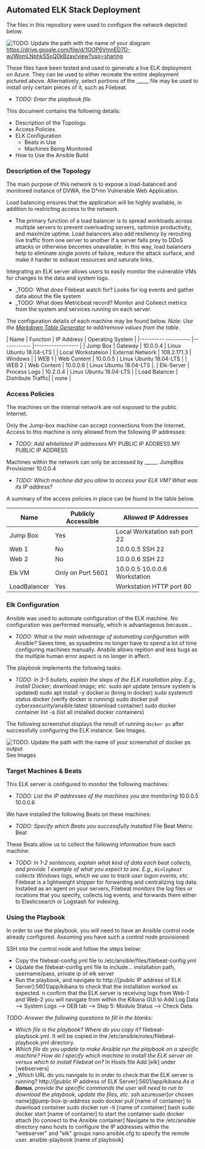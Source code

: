 ## Automated ELK Stack Deployment

The files in this repository were used to configure the network depicted below.

![TODO: Update the path with the name of your diagram](Images/diagram_filename.png) https://drive.google.com/file/d/1OOP6VmnED7D-wJWomLNphkSSxQ0kBzav/view?usp=sharing

These files have been tested and used to generate a live ELK deployment on Azure. They can be used to either recreate the entire deployment pictured above. Alternatively, select portions of the _____ file may be used to install only certain pieces of it, such as Filebeat.

  - _TODO: Enter the playbook file._

This document contains the following details:
- Description of the Topologu
- Access Policies
- ELK Configuration
  - Beats in Use
  - Machines Being Monitored
- How to Use the Ansible Build


### Description of the Topology

The main purpose of this network is to expose a load-balanced and monitored instance of DVWA, the D*mn Vulnerable Web Application.

Load balancing ensures that the application will be highly available, in addition to restricting access to the network.
- The primary function of a load balancer is to spread workloads across multiple servers to prevent overloading servers, optimize productivity, and maximize uptime. Load balancers also add resiliency by rerouting live traffic from one server to another if a server falls prey to DDoS attacks or otherwise becomes unavailable. In this way, load balancers help to eliminate single points of failure, reduce the attack surface, and make it harder to exhaust resources and saturate links.

Integrating an ELK server allows users to easily monitor the vulnerable VMs for changes to the data and system logs.
- _TODO: What does Filebeat watch for? Looks for log events and gather data about the file system
- _TODO: What does Metricbeat record? Monitor and Colleect metrics from the system and services running on each server.

The configuration details of each machine may be found below.
_Note: Use the [Markdown Table Generator](http://www.tablesgenerator.com/markdown_tables) to add/remove values from the table_.

| Name                 | Function          | IP Address | Operating System            |
|---------- ---------- |------------       |------------------                        |
| Jump Box             | Gateway           | 10.0.0.4    | Linux Ubuntu 18.04-LTS     |
| Local Workstateion   | External Network  | 108.2.171.3 | Windows                    |
| WEB 1                | Web Content       | 10.0.0.5    | Linux Ubuntu 18.04-LTS     |
| WEB 2                | Web Content       | 10.0.0.6    | Linux Ubuntu 18.04-LTS     |.
| Elk-Server           | Process Logs      | 10.2.0.4    | Linux Ubuntu 18.04-LTS     |
| Load Balancer        | Distribute Traffic|             | none                       |

### Access Policies

The machines on the internal network are not exposed to the public Internet. 

Only the Jump-box machine can accept connections from the Internet. Access to this machine is only allowed from the following IP addresses:
- _TODO: Add whitelisted IP addresses_ MY PUBLIC IP ADDRESS MY PUBLIC IP ADDRESS

Machines within the network can only be accessed by _____. JumpBox Provisioner 10.0.0.4
- _TODO: Which machine did you allow to access your ELK VM? What was its IP address?_

A summary of the access policies in place can be found in the table below.

| Name     | Publicly Accessible | Allowed IP Addresses         |
|----------|---------------------|----------------------        |
| Jump Box | Yes                 | Local Workstation ssh port 22|
| Web 1    | No                  | 10.0.0.5 SSH 22              |
| Web 2    | No                  | 10.0.0.6 SSH 22              |
| Elk VM   | Only on Port 5601   | 10.0.0.5 10.0.0.6 Workstation|
| LoadBalancer| Yes              | Workstation HTTP port 80|

### Elk Configuration

Ansible was used to automate configuration of the ELK machine. No configuration was performed manually, which is advantageous because...
- _TODO: What is the main advantage of automating configuration with Ansible?_ Saves time, as sysadmins no longer have to spend a lot of time configuring machines manually. Ansbile allows 
repition and less bugs as the multiple human error aspect is no longer in affect.

The playbook implements the following tasks:
- _TODO: In 3-5 bullets, explain the steps of the ELK installation play. E.g., install Docker; download image; etc._
sudo apt update (ensure system is updated)
sudo apt install -y docker.io (bring in docker)
sudo systemctl status docker (verify docker is running)
sudo docker pull cyberxsecurity/ansible:latest (download container)
sudo docker container list -a (list all installed docker containers)

The following screenshot displays the result of running `docker ps` after successfully configuring the ELK instance.
See Images.


![TODO: Update the path with the name of your screenshot of docker ps output](Images/docker_ps_output.png) See Images


### Target Machines & Beats
This ELK server is configured to monitor the following machines:
- _TODO: List the IP addresses of the machines you are monitoring_
10.0.0.5
10.0.0.6

We have installed the following Beats on these machines:
- _TODO: Specify which Beats you successfully installed_
File Beat
Metric Beat

These Beats allow us to collect the following information from each machine:
- _TODO: In 1-2 sentences, explain what kind of data each beat collects, and provide 1 example of what you expect to see. E.g., `Winlogbeat` collects Windows logs, which we use to track user logon events, etc._
Filebeat is a lightweight shipper for forwarding and centralizing log data. Installed as an agent on your servers, Filebeat monitors the log files or locations that you specify, collects log events, and forwards them either to Elasticsearch or Logstash for indexing.

### Using the Playbook
In order to use the playbook, you will need to have an Ansible control node already configured. Assuming you have such a control node provisioned: 

SSH into the control node and follow the steps below:
- Copy the filebeat-config.yml file to /etc/ansible/files/filebeat-config.yml
- Update the filebeat-config.yml file to include... installation path, username/pass, private ip of elk server
- Run the playbook, and navigate to  http://[public IP address of ELK Server]:5601/app/kibana to check that the installation worked as expected. o confirm that the ELK server is receiving logs from Web-1 and Web-2 you will navigate from within the Kibana GUI to Add Log Data --> System Logs --> DEB tab --> Step 5: Module Status --> Check Data.


_TODO: Answer the following questions to fill in the blanks:_
- _Which file is the playbook? Where do you copy it?_ filebeat-playbook.yml. It will be copied in the /etc/ansible/roles/filebeat-playbook.yml directory.
- _Which file do you update to make Ansible run the playbook on a specific machine? How do I specify which machine to install the ELK server on versus which to install Filebeat on?_ In Hosts file Add 
[elk] under [webservers]
- _Which URL do you navigate to in order to check that the ELK server is running?
http://[public IP address of ELK Server]:5601/app/kibana
_As a **Bonus**, provide the specific commands the user will need to run to download the playbook, update the files, etc._
ssh azureuser[or chosen name]@jump-box-ip-address
sudo docker pull [name of container] to download container
sudo docker run -ti [name of container] bash
sudo docker start [name of container] to start the container
sudo docker attach [to connect to the Ansible container]
Navigate to the /etc/ansible directory
nano hosts to configure the IP addresses within the "webserver" and "elk" groups
nano ansible.cfg to specify the remote user.
ansible-playbook [name of playbook]
